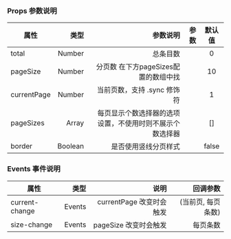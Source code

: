 
### Props 参数说明

| 属性     | 类型| 参数说明  | 参数   |  默认值  |
| -------- | -----:| -----:  |-----:  | :----:  |
| total|  Number|总条目数|   |   0  |
| pageSize|  Number	|分页数 在下方pageSizes配置的数组中找|   |   10  |
| currentPage|  Number|当前页数，支持 .sync 修饰符|   |   1  |
| pageSizes |  Array |每页显示个数选择器的选项设置，不使用时则不展示个数选择器  |   | [] |
| border |  Boolean  | 是否使用竖线分页样式  |   | false |

### Events 事件说明

| 属性     | 类型| 说明  | 回调参数   | 
| -------- | -----:| -----:  |-----:  | 
| current-change |  Events  | currentPage 改变时会触发 |  (当前页, 每页条数) |
| size-change |  Events | pageSize 改变时会触发 |  每页条数 |